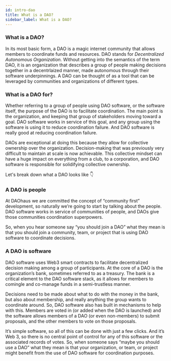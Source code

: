```yaml
---
id: intro-dao
title: What is a DAO?
sidebar_label: What is a DAO?
---
```


### What is a DAO?

In its most basic form, a DAO is a magic internet community that allows members to coordinate funds and resources. DAO stands for *Decentralized Autonomous Organization.*  Without getting into the semantics of the term DAO, it is an organization that describes a group of people making decisions together in a decentrlaized manner, made autonomous through their software underpinnings.  A DAO can be thought of as a tool that can be leveraged by communities and organizations of different types.

### What is a DAO for?

Whether referring to a group of people using DAO software, or the software itself, the purpose of the DAO is to facilitate coordination. The main point is the organization, and keeping that group of stakeholders  moving toward a goal. DAO software works in service of this goal, and any group using the software is using it to reduce coordination failure. And DAO software is really good at reducing coordination failure.

DAOs are exceptional at doing this because they allow for collective ownership over the organization. Decision-making that was previously very difficult to maintain at scale is now achievable. This collective mindset can have a huge impact on everything from a club, to a corporation, and DAO software is responsible for solidifying collective ownership.

Let's break down what a DAO looks like 👇

### A DAO is people

At DAOhaus we are committed the concept of “community first” development, so naturally we’re going to start by talking about the people. DAO software works in service of communities of people, and DAOs give those communities coordination superpowers.

So, when you hear someone say “you should join a DAO” what they mean is that you should join a community, team, or project that is using DAO software to coordinate decisions.

### A DAO is software

DAO software uses Web3 smart contracts to facilitate decentralized decision making among a group of participants. At the core of a DAO is the organization’s bank, sometimes referred to as a treasury. The bank is a critical element to the DAO software stack, as it allows for members to comingle and co-manage funds in a semi-trustless manner.  

Decisions need to be made about what to do with the money in the bank, but also about membership, and really anything the group wants to coordinate around. So, DAO software also has built in mechanisms to help with this. Members are voted in (or added when the DAO is launched) and the software allows members of a DAO (or even non-members) to submit proposals, and the other members to vote on those proposals. 

It’s simple software, so all of this can be done with just a few clicks. And it’s Web 3, so there is no central point of control for any of this software or the associated records of votes.  So, when someone says “maybe you should use a DAO” what they mean is that your organization, or team, or project might benefit from the use of DAO software for coordination purposes.
